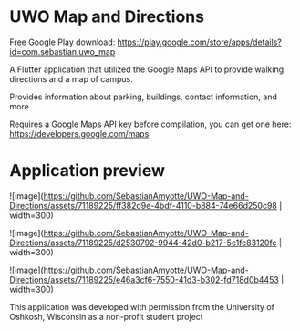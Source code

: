 # UWO Map and Directions

Free Google Play download: https://play.google.com/store/apps/details?id=com.sebastian.uwo_map

A Flutter application that utilized the Google Maps API to provide walking directions and a map of campus.

Provides information about parking, buildings, contact information, and more

Requires a Google Maps API key before compilation, you can get one here: https://developers.google.com/maps

# Application preview

![image](https://github.com/SebastianAmyotte/UWO-Map-and-Directions/assets/71189225/ff382d9e-4bdf-4110-b884-74e66d250c98 | width=300)

![image](https://github.com/SebastianAmyotte/UWO-Map-and-Directions/assets/71189225/d2530792-9944-42d0-b217-5e1fc83120fc | width=300)

![image](https://github.com/SebastianAmyotte/UWO-Map-and-Directions/assets/71189225/e46a3cf6-7550-41d3-b302-fd718d0b4453 | width=300)

This application was developed with permission from the University of Oshkosh, Wisconsin as a non-profit student project
